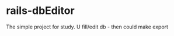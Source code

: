rails-dbEditor
==============

The simple project for study. U fill/edit db - then could make export
